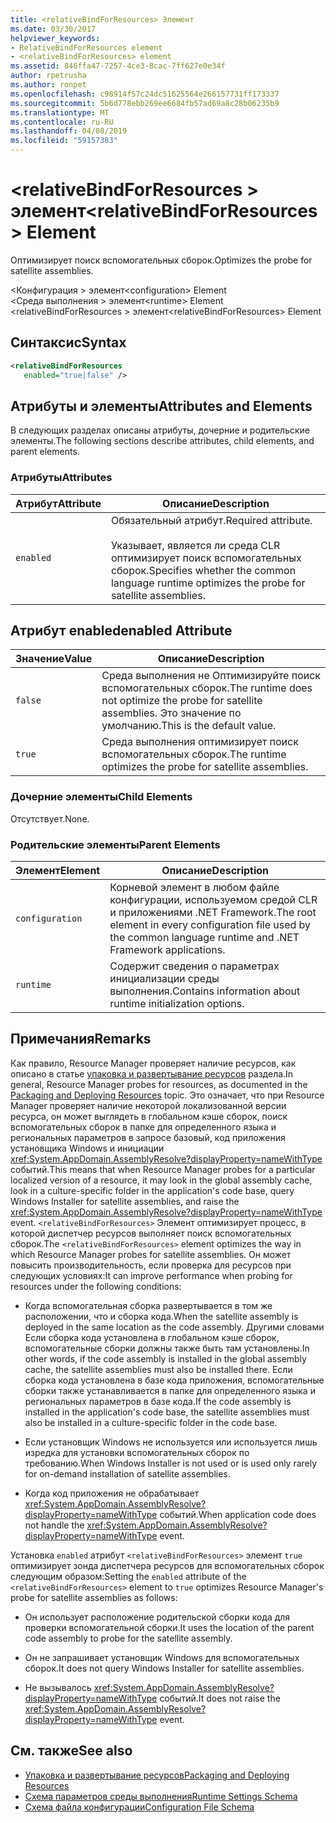 ```yaml
---
title: <relativeBindForResources> Элемент
ms.date: 03/30/2017
helpviewer_keywords:
- RelativeBindForResources element
- <relativeBindForResources> element
ms.assetid: 846ffa47-7257-4ce3-8cac-7ff627e0e34f
author: rpetrusha
ms.author: ronpet
ms.openlocfilehash: c98914f57c24dc51625564e266157731ff173337
ms.sourcegitcommit: 5b6d778ebb269ee6684fb57ad69a8c28b06235b9
ms.translationtype: MT
ms.contentlocale: ru-RU
ms.lasthandoff: 04/08/2019
ms.locfileid: "59157383"
---
```

# <a name="relativebindforresources-element"></a><span data-ttu-id="715e3-102">\<relativeBindForResources > элемент</span><span class="sxs-lookup"><span data-stu-id="715e3-102">\<relativeBindForResources> Element</span></span>
<span data-ttu-id="715e3-103">Оптимизирует поиск вспомогательных сборок.</span><span class="sxs-lookup"><span data-stu-id="715e3-103">Optimizes the probe for satellite assemblies.</span></span>  
  
 <span data-ttu-id="715e3-104">\<Конфигурация > элемент</span><span class="sxs-lookup"><span data-stu-id="715e3-104">\<configuration> Element</span></span>  
<span data-ttu-id="715e3-105">\<Среда выполнения > элемент</span><span class="sxs-lookup"><span data-stu-id="715e3-105">\<runtime> Element</span></span>  
<span data-ttu-id="715e3-106">\<relativeBindForResources > элемент</span><span class="sxs-lookup"><span data-stu-id="715e3-106">\<relativeBindForResources> Element</span></span>  
  
## <a name="syntax"></a><span data-ttu-id="715e3-107">Синтаксис</span><span class="sxs-lookup"><span data-stu-id="715e3-107">Syntax</span></span>  
  
```xml
<relativeBindForResources    
   enabled="true|false" />  
```  
  
## <a name="attributes-and-elements"></a><span data-ttu-id="715e3-108">Атрибуты и элементы</span><span class="sxs-lookup"><span data-stu-id="715e3-108">Attributes and Elements</span></span>  
 <span data-ttu-id="715e3-109">В следующих разделах описаны атрибуты, дочерние и родительские элементы.</span><span class="sxs-lookup"><span data-stu-id="715e3-109">The following sections describe attributes, child elements, and parent elements.</span></span>  
  
### <a name="attributes"></a><span data-ttu-id="715e3-110">Атрибуты</span><span class="sxs-lookup"><span data-stu-id="715e3-110">Attributes</span></span>  
  
|<span data-ttu-id="715e3-111">Атрибут</span><span class="sxs-lookup"><span data-stu-id="715e3-111">Attribute</span></span>|<span data-ttu-id="715e3-112">Описание</span><span class="sxs-lookup"><span data-stu-id="715e3-112">Description</span></span>|  
|---------------|-----------------|  
|`enabled`|<span data-ttu-id="715e3-113">Обязательный атрибут.</span><span class="sxs-lookup"><span data-stu-id="715e3-113">Required attribute.</span></span><br /><br /> <span data-ttu-id="715e3-114">Указывает, является ли среда CLR оптимизирует поиск вспомогательных сборок.</span><span class="sxs-lookup"><span data-stu-id="715e3-114">Specifies whether the common language runtime optimizes the probe for satellite assemblies.</span></span>|  
  
## <a name="enabled-attribute"></a><span data-ttu-id="715e3-115">Атрибут enabled</span><span class="sxs-lookup"><span data-stu-id="715e3-115">enabled Attribute</span></span>  
  
|<span data-ttu-id="715e3-116">Значение</span><span class="sxs-lookup"><span data-stu-id="715e3-116">Value</span></span>|<span data-ttu-id="715e3-117">Описание</span><span class="sxs-lookup"><span data-stu-id="715e3-117">Description</span></span>|  
|-----------|-----------------|  
|`false`|<span data-ttu-id="715e3-118">Среда выполнения не Оптимизируйте поиск вспомогательных сборок.</span><span class="sxs-lookup"><span data-stu-id="715e3-118">The runtime does not optimize the probe for satellite assemblies.</span></span> <span data-ttu-id="715e3-119">Это значение по умолчанию.</span><span class="sxs-lookup"><span data-stu-id="715e3-119">This is the default value.</span></span>|  
|`true`|<span data-ttu-id="715e3-120">Среда выполнения оптимизирует поиск вспомогательных сборок.</span><span class="sxs-lookup"><span data-stu-id="715e3-120">The runtime optimizes the probe for satellite assemblies.</span></span>|  
  
### <a name="child-elements"></a><span data-ttu-id="715e3-121">Дочерние элементы</span><span class="sxs-lookup"><span data-stu-id="715e3-121">Child Elements</span></span>  
 <span data-ttu-id="715e3-122">Отсутствует.</span><span class="sxs-lookup"><span data-stu-id="715e3-122">None.</span></span>  
  
### <a name="parent-elements"></a><span data-ttu-id="715e3-123">Родительские элементы</span><span class="sxs-lookup"><span data-stu-id="715e3-123">Parent Elements</span></span>  
  
|<span data-ttu-id="715e3-124">Элемент</span><span class="sxs-lookup"><span data-stu-id="715e3-124">Element</span></span>|<span data-ttu-id="715e3-125">Описание</span><span class="sxs-lookup"><span data-stu-id="715e3-125">Description</span></span>|  
|-------------|-----------------|  
|`configuration`|<span data-ttu-id="715e3-126">Корневой элемент в любом файле конфигурации, используемом средой CLR и приложениями .NET Framework.</span><span class="sxs-lookup"><span data-stu-id="715e3-126">The root element in every configuration file used by the common language runtime and .NET Framework applications.</span></span>|  
|`runtime`|<span data-ttu-id="715e3-127">Содержит сведения о параметрах инициализации среды выполнения.</span><span class="sxs-lookup"><span data-stu-id="715e3-127">Contains information about runtime initialization options.</span></span>|  
  
## <a name="remarks"></a><span data-ttu-id="715e3-128">Примечания</span><span class="sxs-lookup"><span data-stu-id="715e3-128">Remarks</span></span>  
 <span data-ttu-id="715e3-129">Как правило, Resource Manager проверяет наличие ресурсов, как описано в статье [упаковка и развертывание ресурсов](../../../../../docs/framework/resources/packaging-and-deploying-resources-in-desktop-apps.md) раздела.</span><span class="sxs-lookup"><span data-stu-id="715e3-129">In general, Resource Manager probes for resources, as documented in the [Packaging and Deploying Resources](../../../../../docs/framework/resources/packaging-and-deploying-resources-in-desktop-apps.md) topic.</span></span> <span data-ttu-id="715e3-130">Это означает, что при Resource Manager проверяет наличие некоторой локализованной версии ресурса, он может выглядеть в глобальном кэше сборок, поиск вспомогательных сборок в папке для определенного языка и региональных параметров в запросе базовый, код приложения установщика Windows и инициации <xref:System.AppDomain.AssemblyResolve?displayProperty=nameWithType> событий.</span><span class="sxs-lookup"><span data-stu-id="715e3-130">This means that when Resource Manager probes for a particular localized version of a resource, it may look in the global assembly cache, look in a culture-specific folder in the application's code base, query Windows Installer for satellite assemblies, and raise the <xref:System.AppDomain.AssemblyResolve?displayProperty=nameWithType> event.</span></span> <span data-ttu-id="715e3-131">`<relativeBindForResources>` Элемент оптимизирует процесс, в которой диспетчер ресурсов выполняет поиск вспомогательных сборок.</span><span class="sxs-lookup"><span data-stu-id="715e3-131">The `<relativeBindForResources>` element optimizes the way in which Resource Manager probes for satellite assemblies.</span></span> <span data-ttu-id="715e3-132">Он может повысить производительность, если проверка для ресурсов при следующих условиях:</span><span class="sxs-lookup"><span data-stu-id="715e3-132">It can improve performance when probing for resources under the following conditions:</span></span>  
  
-   <span data-ttu-id="715e3-133">Когда вспомогательная сборка развертывается в том же расположении, что и сборка кода.</span><span class="sxs-lookup"><span data-stu-id="715e3-133">When the satellite assembly is deployed in the same location as the code assembly.</span></span> <span data-ttu-id="715e3-134">Другими словами Если сборка кода установлена в глобальном кэше сборок, вспомогательные сборки должны также быть там установлены.</span><span class="sxs-lookup"><span data-stu-id="715e3-134">In other words, if the code assembly is installed in the global assembly cache, the satellite assemblies must also be installed there.</span></span> <span data-ttu-id="715e3-135">Если сборка кода установлена в базе кода приложения, вспомогательные сборки также устанавливается в папке для определенного языка и региональных параметров в базе кода.</span><span class="sxs-lookup"><span data-stu-id="715e3-135">If the code assembly is installed in the application's code base, the satellite assemblies must also be installed in a culture-specific folder in the code base.</span></span>  
  
-   <span data-ttu-id="715e3-136">Если установщик Windows не используется или используется лишь изредка для установки вспомогательных сборок по требованию.</span><span class="sxs-lookup"><span data-stu-id="715e3-136">When Windows Installer is not used or is used only rarely for on-demand installation of satellite assemblies.</span></span>  
  
-   <span data-ttu-id="715e3-137">Когда код приложения не обрабатывает <xref:System.AppDomain.AssemblyResolve?displayProperty=nameWithType> событий.</span><span class="sxs-lookup"><span data-stu-id="715e3-137">When application code does not handle the <xref:System.AppDomain.AssemblyResolve?displayProperty=nameWithType> event.</span></span>  
  
 <span data-ttu-id="715e3-138">Установка `enabled` атрибут `<relativeBindForResources>` элемент `true` оптимизирует зонда диспетчера ресурсов для вспомогательных сборок следующим образом:</span><span class="sxs-lookup"><span data-stu-id="715e3-138">Setting the `enabled` attribute of the `<relativeBindForResources>` element to `true` optimizes Resource Manager's probe for satellite assemblies as follows:</span></span>  
  
-   <span data-ttu-id="715e3-139">Он использует расположение родительской сборки кода для проверки вспомогательной сборки.</span><span class="sxs-lookup"><span data-stu-id="715e3-139">It uses the location of the parent code assembly to probe for the satellite assembly.</span></span>  
  
-   <span data-ttu-id="715e3-140">Он не запрашивает установщик Windows для вспомогательных сборок.</span><span class="sxs-lookup"><span data-stu-id="715e3-140">It does not query Windows Installer for satellite assemblies.</span></span>  
  
-   <span data-ttu-id="715e3-141">Не вызывалось <xref:System.AppDomain.AssemblyResolve?displayProperty=nameWithType> событий.</span><span class="sxs-lookup"><span data-stu-id="715e3-141">It does not raise the <xref:System.AppDomain.AssemblyResolve?displayProperty=nameWithType> event.</span></span>  
  
## <a name="see-also"></a><span data-ttu-id="715e3-142">См. также</span><span class="sxs-lookup"><span data-stu-id="715e3-142">See also</span></span>

- [<span data-ttu-id="715e3-143">Упаковка и развертывание ресурсов</span><span class="sxs-lookup"><span data-stu-id="715e3-143">Packaging and Deploying Resources</span></span>](../../../../../docs/framework/resources/packaging-and-deploying-resources-in-desktop-apps.md)
- [<span data-ttu-id="715e3-144">Схема параметров среды выполнения</span><span class="sxs-lookup"><span data-stu-id="715e3-144">Runtime Settings Schema</span></span>](../../../../../docs/framework/configure-apps/file-schema/runtime/index.md)
- [<span data-ttu-id="715e3-145">Схема файла конфигурации</span><span class="sxs-lookup"><span data-stu-id="715e3-145">Configuration File Schema</span></span>](../../../../../docs/framework/configure-apps/file-schema/index.md)
